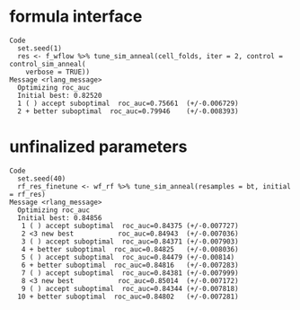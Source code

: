# formula interface

    Code
      set.seed(1)
      res <- f_wflow %>% tune_sim_anneal(cell_folds, iter = 2, control = control_sim_anneal(
        verbose = TRUE))
    Message <rlang_message>
      Optimizing roc_auc
      Initial best: 0.82520
      1 ( ) accept suboptimal  roc_auc=0.75661	(+/-0.006729)
      2 + better suboptimal  roc_auc=0.79946	(+/-0.008393)

# unfinalized parameters

    Code
      set.seed(40)
      rf_res_finetune <- wf_rf %>% tune_sim_anneal(resamples = bt, initial = rf_res)
    Message <rlang_message>
      Optimizing roc_auc
      Initial best: 0.84856
       1 ( ) accept suboptimal  roc_auc=0.84375	(+/-0.007727)
       2 <3 new best           roc_auc=0.84943	(+/-0.007036)
       3 ( ) accept suboptimal  roc_auc=0.84371	(+/-0.007903)
       4 + better suboptimal  roc_auc=0.84825	(+/-0.008036)
       5 ( ) accept suboptimal  roc_auc=0.84479	(+/-0.00814)
       6 + better suboptimal  roc_auc=0.84816	(+/-0.007283)
       7 ( ) accept suboptimal  roc_auc=0.84381	(+/-0.007999)
       8 <3 new best           roc_auc=0.85014	(+/-0.007172)
       9 ( ) accept suboptimal  roc_auc=0.84344	(+/-0.007818)
      10 + better suboptimal  roc_auc=0.84802	(+/-0.007281)

